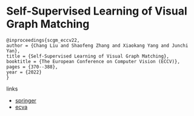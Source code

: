 # Self-Supervised Learning of Visual Graph Matching

```
@inproceedings{scgm_eccv22,
author = {Chang Liu and Shaofeng Zhang and Xiaokang Yang and Junchi Yan},
title = {Self-Supervised Learning of Visual Graph Matching},
booktitle = {The European Conference on Computer Vision (ECCV)},
pages = {370--388},
year = {2022}
}
```

links
- [springer](https://link.springer.com/chapter/10.1007/978-3-031-20050-2_22)
- [ecva](https://www.ecva.net/papers/eccv_2022/papers_ECCV/html/2203_ECCV_2022_paper.php)
